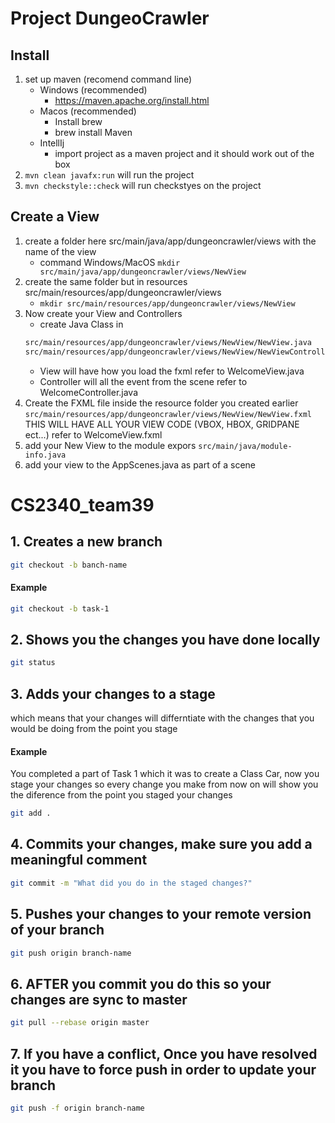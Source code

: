# Project DungeoCrawler

## Install
1. set up maven (recomend command line)
    - Windows (recommended)
        - https://maven.apache.org/install.html
    - Macos (recommended)
        - Install brew
        - brew install Maven
    - IntellIj 
        - import project as a maven project and it should work out of the box
2. `mvn clean javafx:run` will run the project
3. `mvn checkstyle::check` will run checkstyes on the project

## Create a View
1. create a folder here src/main/java/app/dungeoncrawler/views with the name of the view
    - command Windows/MacOS `mkdir src/main/java/app/dungeoncrawler/views/NewView`
2. create the same folder but in resources src/main/resources/app/dungeoncrawler/views
    - `mkdir src/main/resources/app/dungeoncrawler/views/NewView`
3. Now create your View and Controllers
    - create Java Class in 
    ```bash
    src/main/resources/app/dungeoncrawler/views/NewView/NewView.java
    src/main/resources/app/dungeoncrawler/views/NewView/NewViewController.java
    ```
    - View will have how you load the fxml refer to WelcomeView.java
    - Controller will all the event from the scene refer to WelcomeController.java
4. Create the FXML file inside the resource folder you created earlier `src/main/resources/app/dungeoncrawler/views/NewView/NewView.fxml` THIS WILL HAVE ALL YOUR VIEW CODE (VBOX, HBOX, GRIDPANE ect...) refer to WelcomeView.fxml
5. add your New View to the module expors `src/main/java/module-info.java` 
6. add your view to the AppScenes.java as part of a scene



# CS2340_team39

## 1. Creates a new branch 
```bash
git checkout -b banch-name
```
#### Example 
```bash
git checkout -b task-1
```

## 2. Shows you the changes you have done locally
```bash
git status
```

## 3. Adds your changes to a stage 
which means that your changes will differntiate with the changes that you would be doing from the point you stage

#### Example 
You completed a part of Task 1 which it was to create a Class Car, now you stage your changes so every change you make from now on will show you the diference from the point you staged your changes

```bash
git add .
```

## 4. Commits your changes, make sure you add a meaningful comment 

```bash
git commit -m "What did you do in the staged changes?"
```

## 5. Pushes your changes to your remote version of your branch 
```bash
git push origin branch-name
```

## 6. AFTER you commit you do this so your changes are sync to master 
```bash
git pull --rebase origin master
```

## 7. If you have a conflict, Once you have resolved it you have to force push in order to update your branch 
```bash
git push -f origin branch-name
```
